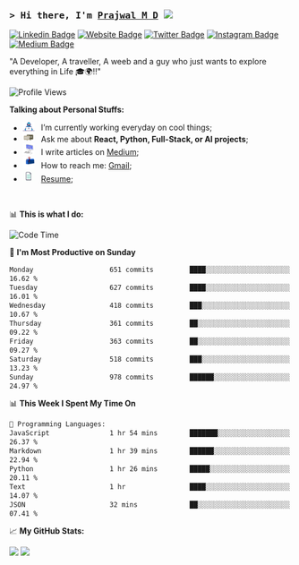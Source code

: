 ### <samp>&gt; Hi there, I'm <a href="https://prajwalmd.vercel.app/" target="_blank">Prajwal M D</a> <img src="https://media.giphy.com/media/hvRJCLFzcasrR4ia7z/giphy.gif" width="25"> </samp>

[![Linkedin Badge](https://img.shields.io/badge/-LinkedIn-0e76a8?style=flat-square&logo=Linkedin&logoColor=white)](https://www.linkedin.com/in/prajwal-m-d)
[![Website Badge](https://img.shields.io/badge/Website-3b5998?style=flat-square&logo=google-chrome&logoColor=white)](https://prajwalmd.vercel.app/)
[![Twitter Badge](https://img.shields.io/badge/-Twitter-00acee?style=flat-square&logo=Twitter&logoColor=white)](https://x.com/PrajwalMD18)
[![Instagram Badge](https://img.shields.io/badge/-Instagram-e4405f?style=flat-square&logo=Instagram&logoColor=white)](https://www.instagram.com/_.praj.wal._/)
[![Medium Badge](https://img.shields.io/badge/medium-%2312100E.svg?&style=for-square&logo=medium&logoColor=white)](https://medium.com/@prajju.18gryphon)

"A Developer, A traveller, A weeb and a guy who just wants to explore everything in Life 🎓🌍‼️"

![Profile Views](https://komarev.com/ghpvc/?username=Prajwal18-MD&label=Profile%20views&color=0e75b6&style=flat)  

**Talking about Personal Stuffs:**

- <img src="assets/developer.gif" width="21" />&nbsp;&nbsp; I’m currently working everyday on cool things;
- <img src="assets/message.gif" width="21" />&nbsp;&nbsp; Ask me about **React, Python, Full-Stack, or AI projects**;
- <img src="assets/laptop.gif" width="21" />&nbsp;&nbsp; I write articles on [Medium](https://medium.com/@prajju.18gryphon);
- <img src="assets/letterbox.gif" width="21" />&nbsp;&nbsp; How to reach me: [Gmail](prajju.18gryphon@gmail.com);
- <img src="assets/doc.gif" width="21" />&nbsp;&nbsp; [Resume](https://portfoliochatbot-h3zm.onrender.com/resume);

</br>

📊 **This is what I do:**
<!--START_SECTION:waka-->
![Code Time](http://img.shields.io/badge/Code%20Time-32%20hrs%2054%20mins-blue)

📅 **I'm Most Productive on Sunday** 

```text
Monday                   651 commits         ████░░░░░░░░░░░░░░░░░░░░░   16.62 % 
Tuesday                  627 commits         ████░░░░░░░░░░░░░░░░░░░░░   16.01 % 
Wednesday                418 commits         ███░░░░░░░░░░░░░░░░░░░░░░   10.67 % 
Thursday                 361 commits         ██░░░░░░░░░░░░░░░░░░░░░░░   09.22 % 
Friday                   363 commits         ██░░░░░░░░░░░░░░░░░░░░░░░   09.27 % 
Saturday                 518 commits         ███░░░░░░░░░░░░░░░░░░░░░░   13.23 % 
Sunday                   978 commits         ██████░░░░░░░░░░░░░░░░░░░   24.97 % 
```


📊 **This Week I Spent My Time On** 

```text
💬 Programming Languages: 
JavaScript               1 hr 54 mins        ███████░░░░░░░░░░░░░░░░░░   26.37 % 
Markdown                 1 hr 39 mins        ██████░░░░░░░░░░░░░░░░░░░   22.94 % 
Python                   1 hr 26 mins        █████░░░░░░░░░░░░░░░░░░░░   20.11 % 
Text                     1 hr                ████░░░░░░░░░░░░░░░░░░░░░   14.07 % 
JSON                     32 mins             ██░░░░░░░░░░░░░░░░░░░░░░░   07.41 % 
```


<!--END_SECTION:waka-->


📈 **My GitHub Stats:**

<p>
  <img
    height="180em"
    src="https://github-readme-stats.vercel.app/api?username=Prajwal18-MD&show_icons=true&hide_border=true&count_private=true&include_all_commits=true&cache_seconds=1800"
  />
  <img
    height="180em"
    src="https://github-readme-stats.vercel.app/api/top-langs/?username=Prajwal18-MD&exclude_repo=KNN-Image-Classification&show_icons=true&hide_border=true&layout=compact&langs_count=8&cache_seconds=1800"
  />
</p>


